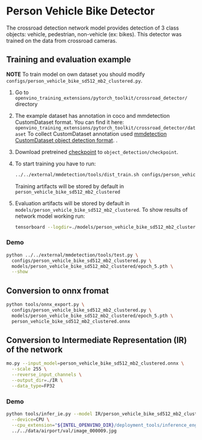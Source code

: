# Person Vehicle Bike Detector

The crossroad detection network model provides detection of 3 class objects: vehicle, pedestrian, non-vehicle (ex: bikes). This detector was trained on the data from crossroad cameras.


## Training and evaluation example

**NOTE** To train model on own dataset you should modify `configs/person_vehicle_bike_sd512_mb2_clustered.py`.

1. Go to `openvino_training_extensions/pytorch_toolkit/crossroad_detector/` directory

2. The example dataset has annotation in coco and mmdetection CustomDataset format. You can find it here:
   `openvino_training_extensions/pytorch_toolkit/crossroad_detector/dataset`
   To collect CustomDataset annotation used [mmdetection CustomDataset object detection format](https://github.com/open-mmlab/mmdetection/blob/master/GETTING_STARTED.md#use-my-own-datasets). .

3. Download pretreined [checkpoint](https://download.01.org/opencv/openvino_training_extensions/models/object_detection/person_vehicle_bike_sd512_mb2_clustered_epoch_21.pth) to `object_detection/checkpoint`.

4. To start training you have to run:
    ```bash
    ../../external/mmdetection/tools/dist_train.sh configs/person_vehicle_bike_sd512_mb2_clustered.py 1    
    ```
   Training artifacts will be stored by default in `person_vehicle_bike_sd512_mb2_clustered`

5. Evaluation artifacts will be stored by default in `models/person_vehicle_bike_sd512_mb2_clustered`.
   To show results of network model working run:
   ```bash
   tensorboard --logdir=./models/person_vehicle_bike_sd512_mb2_clustered
   ```

### Demo

```Bash
python ../../external/mmdetection/tools/test.py \
  configs/person_vehicle_bike_sd512_mb2_clustered.py \
  models/person_vehicle_bike_sd512_mb2_clustered/epoch_5.pth \
  --show
```

## Conversion to onnx fromat

```bash
python tools/onnx_export.py \
  configs/person_vehicle_bike_sd512_mb2_clustered.py \
  models/person_vehicle_bike_sd512_mb2_clustered/epoch_5.pth \
  person_vehicle_bike_sd512_mb2_clustered.onnx
```

## Conversion to Intermediate Representation (IR) of the network

```bash
mo.py --input_model=person_vehicle_bike_sd512_mb2_clustered.onnx \
  --scale 255 \
  --reverse_input_channels \
  --output_dir=./IR \
  --data_type=FP32
```

### Demo

```Bash
python tools/infer_ie.py --model IR/person_vehicle_bike_sd512_mb2_clustered.xml \
  --device=CPU \
  --cpu_extension="${INTEL_OPENVINO_DIR}/deployment_tools/inference_engine/lib/intel64/libcpu_extension_avx2.so" \
  ../../data/airport/val/image_000009.jpg
```
